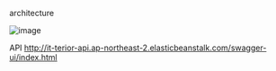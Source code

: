 architecture

![image](https://github.com/lshlsh3690/itterior/assets/77502035/e44f3fab-39d4-428e-8813-18b87d7968eb)



API
http://it-terior-api.ap-northeast-2.elasticbeanstalk.com/swagger-ui/index.html
